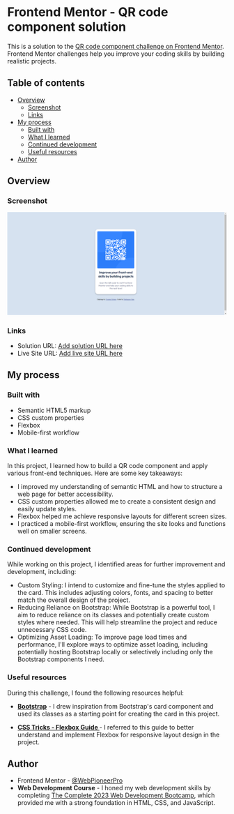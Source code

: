 # Frontend Mentor - QR code component solution

This is a solution to the [QR code component challenge on Frontend Mentor](https://www.frontendmentor.io/challenges/qr-code-component-iux_sIO_H). Frontend Mentor challenges help you improve your coding skills by building realistic projects.

## Table of contents

- [Overview](#overview)
  - [Screenshot](#screenshot)
  - [Links](#links)
- [My process](#my-process)
  - [Built with](#built-with)
  - [What I learned](#what-i-learned)
  - [Continued development](#continued-development)
  - [Useful resources](#useful-resources)
- [Author](#author)

## Overview

### Screenshot

![Screenshot](./images/screenshot.png)

### Links

- Solution URL: [Add solution URL here](https://your-solution-url.com)
- Live Site URL: [Add live site URL here](https://your-live-site-url.com)

## My process

### Built with

- Semantic HTML5 markup
- CSS custom properties
- Flexbox
- Mobile-first workflow

### What I learned

In this project, I learned how to build a QR code component and apply various front-end techniques. Here are some key takeaways:

- I improved my understanding of semantic HTML and how to structure a web page for better accessibility.
- CSS custom properties allowed me to create a consistent design and easily update styles.
- Flexbox helped me achieve responsive layouts for different screen sizes.
- I practiced a mobile-first workflow, ensuring the site looks and functions well on smaller screens.

### Continued development

While working on this project, I identified areas for further improvement and development, including:

- Custom Styling: I intend to customize and fine-tune the styles applied to the card. This includes adjusting colors, fonts, and spacing to better match the overall design of the project.
- Reducing Reliance on Bootstrap: While Bootstrap is a powerful tool, I aim to reduce reliance on its classes and potentially create custom styles where needed. This will help streamline the project and reduce unnecessary CSS code.
- Optimizing Asset Loading: To improve page load times and performance, I'll explore ways to optimize asset loading, including potentially hosting Bootstrap locally or selectively including only the Bootstrap components I need.

### Useful resources

During this challenge, I found the following resources helpful:

- **[Bootstrap](https://getbootstrap.com/docs/5.3/components/card)** - I drew inspiration from Bootstrap's card component and used its classes as a starting point for creating the card in this project.

- **[CSS Tricks - Flexbox Guide ](https://css-tricks.com/snippets/css/a-guide-to-flexbox/#aa-flexbox-properties)** - I referred to this guide to better understand and implement Flexbox for responsive layout design in the project.


## Author

- Frontend Mentor - [@WebPioneerPro](https://www.frontendmentor.io/profile/WebPioneerPro)
- **Web Development Course** - I honed my web development skills by completing [The Complete 2023 Web Development Bootcamp](https://www.udemy.com/course/the-complete-web-development-bootcamp), which provided me with a strong foundation in HTML, CSS, and JavaScript.

